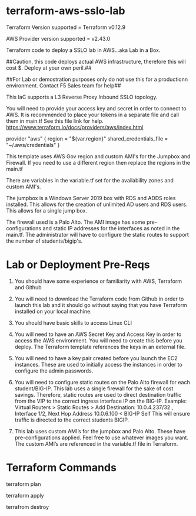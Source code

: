 
# terraform-aws-sslo-lab

Terraform Version supported = Terraform v0.12.9

AWS Provider version supported = v2.43.0

Terraform code to deploy a SSLO lab in AWS...aka Lab in a Box.

##Caution, this code deploys actual AWS infrastructure, therefore this will cost $. Deploy at your own peril.##

##For Lab or demostration purposes only do not use this for a productionn environment. Contact F5 Sales team for help##

This IaC supports a L3 Reverse Proxy Inbound SSLO topology.


You will need to provide your access key and secret in order to connect to AWS.
It is recommended to place your tokens in a separate file and call them in main.tf
See this file link for help.
https://www.terraform.io/docs/providers/aws/index.html

provider "aws" {
  region = "${var.region}"
  shared_credentials_file = "~/.aws/credentials"
}

This template uses AWS Gov region and custom AMI's for the Jumpbox and Firewall.
If you need to use a different region then replace the regions in the main.tf

There are variables in the variable.tf set for the availability zones and custom AMI's.

The jumpbox is a Windows Server 2019 box with RDS and ADDS roles installed.  This allows for the creation of unlimited AD users and RDS users.  This allows for a single jump box.

The firewall used is a Palo Alto.  The AMI image has some pre-configurations and static IP addresses for the interfaces as noted in the main.tf. The administrator will have to configure the static routes to support the number of students/bigip's.

# Lab or Deployment Pre-Reqs

1.	You should have some experience or familiarity with AWS, Terraform and Github

2.	You will need to download the Terraform code from Github in order to launch this lab and it should go without saying that     you have Terraform installed on your local machine.

3.	You should have basic skills to access Linux CLI

4.	You will need to have an AWS Secret Key and Access Key in order to access the AWS environment.  You will need to create this before you deploy.  The Terraform template references the keys in an external file.

5.	You will need to have a key pair created before you launch the EC2 instances.  These are used to initially access the instances in order to configure the admin passwords. 

6.	You will need to configure static routes on the Palo Alto firewall for each student/BIG-IP.  This lab uses a single firewall for the sake of cost savings.  Therefore, static routes are used to direct destination traffic from the VIP to the correct ingress interface IP on the BIG-IP.
Example: Virtual Routers > Static Routes > Add 
Destination: <VIP>10.0.4.237/32 , Interface 1/2, Next Hop Address 10.0.6.100 < BIG-IP Self
This will ensure traffic is directed to the correct students BIGIP.
                                                                                     
7.	This lab uses custom AMI’s for the jumpbox and Palo Alto.  These have pre-configurations applied.  Feel free to use whatever images you want.  The custom AMI’s are referenced in the variable.tf file in Terraform.

# Terraform Commands

terraform plan

terraform apply

terrafrom destroy
